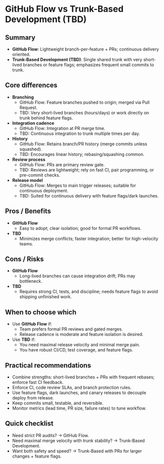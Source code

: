 # GitHub Flow vs Trunk-Based Development (TBD)

## Summary
- **GitHub Flow**: Lightweight branch-per-feature + PRs; continuous delivery oriented.  
- **Trunk-Based Development (TBD)**: Single shared trunk with very short-lived branches or feature flags; emphasizes frequent small commits to trunk.

## Core differences
- **Branching**
  - GitHub Flow: Feature branches pushed to origin; merged via Pull Request.
  - TBD: Very short-lived branches (hours/days) or work directly on trunk behind feature flags.
- **Integration cadence**
  - GitHub Flow: Integration at PR merge time.
  - TBD: Continuous integration to trunk multiple times per day.
- **History**
  - GitHub Flow: Retains branch/PR history (merge commits unless squashed).
  - TBD: Encourages linear history; rebasing/squashing common.
- **Review process**
  - GitHub Flow: PRs are primary review gate.
  - TBD: Reviews are lightweight; rely on fast CI, pair programming, or pre-commit checks.
- **Release model**
  - GitHub Flow: Merges to main trigger releases; suitable for continuous deployment.
  - TBD: Suited for continuous delivery with feature flags/dark launches.

## Pros / Benefits
- **GitHub Flow**
  - Easy to adopt; clear isolation; good for formal PR workflows.
- **TBD**
  - Minimizes merge conflicts; faster integration; better for high-velocity teams.

## Cons / Risks
- **GitHub Flow**
  - Long-lived branches can cause integration drift; PRs may bottleneck.
- **TBD**
  - Requires strong CI, tests, and discipline; needs feature flags to avoid shipping unfinished work.

## When to choose which
- Use **GitHub Flow** if:
  - Team prefers formal PR reviews and gated merges.
  - Release cadence is moderate and feature isolation is desired.
- Use **TBD** if:
  - You need maximal release velocity and minimal merge pain.
  - You have robust CI/CD, test coverage, and feature flags.

## Practical recommendations
- Combine strengths: short-lived branches + PRs with frequent rebases; enforce fast CI feedback.
- Enforce CI, code review SLAs, and branch protection rules.
- Use feature flags, dark launches, and canary releases to decouple deploy from release.
- Keep commits small, testable, and reversible.
- Monitor metrics (lead time, PR size, failure rates) to tune workflow.

## Quick checklist
- Need strict PR audits? → GitHub Flow.  
- Need maximal merge velocity with trunk stability? → Trunk-Based Development.  
- Want both safety and speed? → Trunk-Based with PRs for larger changes + feature flags.